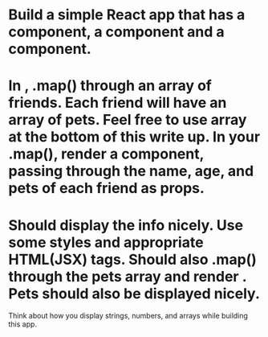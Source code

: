 # Build a simple React app that has a <FriendList /> component, a <Friend /> component and a <Pet /> component.

# In <FriendList />, .map() through an array of friends. Each friend will have an array of pets. Feel free to use array at the bottom of this write up. In your .map(), render a <Friend /> component, passing through the name, age, and pets of each friend as props.

# <Friend /> Should display the info nicely. Use some styles and appropriate HTML(JSX) tags. <Friend /> Should also .map() through the pets array and render <Pet />. Pets should also be displayed nicely.

Think about how you display strings, numbers, and arrays while building this app.

